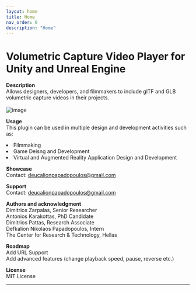 ```yaml
---
layout: home
title: Home
nav_order: 0
description: "Home"
---
```


# Volumetric Capture Video Player for Unity and Unreal Engine

**Description** <br>
Allows designers, developers, and filmmakers to include glTF and GLB volumetric capture videos in their projects. <br>
<br>
![image](https://github.com/user-attachments/assets/25f7885e-3ffb-44ed-b3c7-a21c54ac41c2) 

**Usage** <br>
This plugin can be used in multiple design and development activities such as: <br>
<li>Filmmaking</li>
<li>Game Deisng and Development</li>
<li>Virtual and Augmented Reality Application Design and Development</li>

**Showcase** <br>
Contact: deucalionpapadopoulos@gmail.com

**Support** <br>
Contact: deucalionpapadopoulos@gmail.com

**Authors and acknowledgment** <br>
Dimitrios Zarpalas, Senior Researcher <br>
Antonios Karakottas, PhD Candidate <br>
Dimitrios Pattas, Research Associate <br>
Defkalion Nikolaos Papadopoulos, Intern <br>
The Center for Research & Technology, Hellas

**Roadmap** <br>
Add URL Support <br>
Add advanced features (change playback speed, pause, reverse etc.)

**License** <br>
MIT License

****
